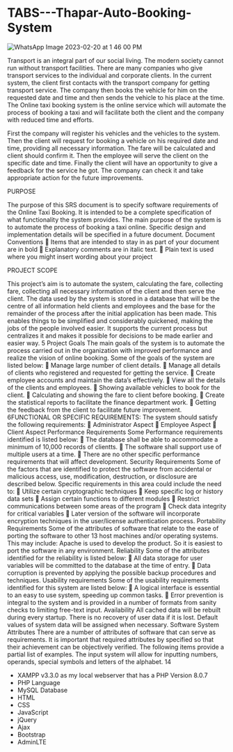 # TABS---Thapar-Auto-Booking-System

![WhatsApp Image 2023-02-20 at 1 46 00 PM](https://user-images.githubusercontent.com/32153763/233845318-8970ba57-b654-4e55-aced-fdb8dd6f8af2.jpeg)

Transport is an integral part of our social living. The modern society cannot run without
transport facilities. There are many companies who give transport services to the
individual and corporate clients. In the current system, the client first contacts with the
transport company for getting transport service. The company then books the vehicle for
him on the requested date and time and then sends the vehicle to his place at the time.
The Online taxi booking system is the online service which will automate the process of
booking a taxi and will facilitate both the client and the company with reduced time and
efforts.


First the company will register his vehicles and the vehicles to the system. Then the client
will request for booking a vehicle on his required date and time, providing all necessary
information. The fare will be calculated and client should confirm it. Then the employee
will serve the client on the specific date and time. Finally the client will have an
opportunity to give a feedback for the service he got. The company can check it and take
appropriate action for the future improvements.


PURPOSE

The purpose of this SRS document is to specify software requirements of the Online Taxi
Booking. It is intended to be a complete specification of what functionality the system
provides. The main purpose of the system is to automate the process of booking a taxi
online. Specific design and implementation details will be specified in a future document.
Document Conventions
 Items that are intended to stay in as part of your document are in bold
 Explanatory comments are in italic text.
 Plain text is used where you might insert wording about your project


PROJECT SCOPE

This project’s aim is to automate the system, calculating the fare, collecting fare, collecting
all necessary information of the client and then serve the client. The data used by the
system is stored in a database that will be the centre of all information held clients and
employees and the base for the remainder of the process after the initial application has
been made. This enables things to be simplified and considerably quickened, making the
jobs of the people involved easier. It supports the current process but centralizes it and
makes it possible for decisions to be made earlier and easier way.
5
Project Goals
The main goals of the system is to automate the process carried out in the organization
with improved performance and realize the vision of online booking. Some of the goals of
the system are listed below:
 Manage large number of client details.
 Manage all details of clients who registered and requested for getting the service.
 Create employee accounts and maintain the data’s effectively.
 View all the details of the clients and employees.
 Showing available vehicles to book for the client.
 Calculating and showing the fare to client before booking.
 Create the statistical reports to facilitate the finance department work.
 Getting the feedback from the client to facilitate future improvement.
6FUNCTIONAL OR SPECIFIC REQUIREMENTS:
The system should satisfy the following requirements:
 Administrator Aspect
 Employee Aspect
 Client Aspect
Performance Requirements
Some Performance requirements identified is listed below:
 The database shall be able to accommodate a minimum of 10,000 records of
clientts.
 The software shall support use of multiple users at a time.
 There are no other specific performance requirements that will affect
development.
Security Requirements
Some of the factors that are identified to protect the software from accidental or
malicious access, use, modification, destruction, or disclosure are described below.
Specific requirements in this area could include the need to:
 Utilize certain cryptographic techniques
 Keep specific log or history data sets
 Assign certain functions to different modules
 Restrict communications between some areas of the program
 Check data integrity for critical variables
 Later version of the software will incorporate encryption techniques in the
user/license authentication process.
Portability Requirements
Some of the attributes of software that relate to the ease of porting the software to other
13
host machines and/or operating systems. This may include:
Apache is used to develop the product. So it is easiest to port the software in any
environment.
Reliability
Some of the attributes identified for the reliability is listed below:
 All data storage for user variables will be committed to the database at the time of
entry.
 Data corruption is prevented by applying the possible backup procedures and
techniques.
Usability requirements
Some of the usability requirements identified for this system are listed below:
 A logical interface is essential to an easy to use system, speeding up common
tasks.
 Error prevention is integral to the system and is provided in a number of formats
from sanity checks to limiting free-text input.
Availability
All cached data will be rebuilt during every startup. There is no recovery of user data if it is
lost. Default values of system data will be assigned when necessary.
Software System Attributes
There are a number of attributes of software that can serve as requirements. It is
important that required attributes by specified so that their achievement can be
objectively verified. The following items provide a partial list of examples.
The input system will allow for inputting numbers, operands, special symbols and letters
of the alphabet.
14
- XAMPP v3.3.0 as my local webserver that has a PHP Version 8.0.7
- PHP Language
- MySQL Database
- HTML
- CSS
- JavaScript
- jQuery
- Ajax
- Bootstrap
- AdminLTE
